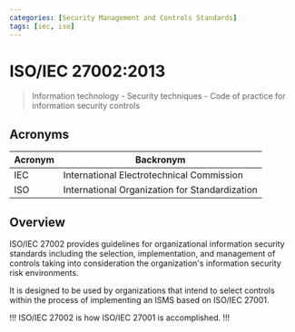 ```yaml
---
categories: [Security Management and Controls Standards]
tags: [iec, iso]
---
```


# ISO/IEC 27002:2013

> Information technology - Security techniques - Code of practice for information security controls

## Acronyms

| Acronym | Backronym |
| - | - |
| IEC | International Electrotechnical Commission |
| ISO | International Organization for Standardization |

## Overview

ISO/IEC 27002 provides guidelines for organizational information security standards including the selection, implementation, and management of controls taking into consideration the organization's information security risk environments.

It is designed to be used by organizations that intend to select controls within the process of implementing an ISMS based on ISO/IEC 27001.

!!!
ISO/IEC 27002 is how ISO/IEC 27001 is accomplished.
!!!
